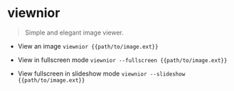 # viewnior
> Simple and elegant image viewer.

- View an image
`viewnior {{path/to/image.ext}}`

- View in fullscreen mode
`viewnior --fullscreen {{path/to/image.ext}}`

- View fullscreen in slideshow mode
`viewnior --slideshow {{path/to/image.ext}}`
